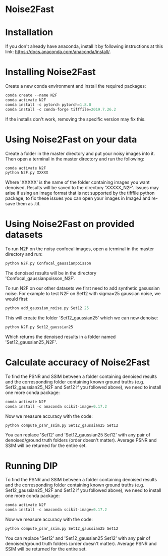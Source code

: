 # Noise2Fast

# Installation
If you don't already have anaconda, install it by following instructions at this link: https://docs.anaconda.com/anaconda/install/.

# Installing Noise2Fast

Create a new conda environment and install the required packages:

```python
conda create --name N2F
conda activate N2F
conda install -c pytorch pytorch=1.8.0
conda install -c conda-forge tifffile=2019.7.26.2
```
If the installs don't work, removing the specific version may fix this.
# Using Noise2Fast on your data

Create a folder in the master directory and put your noisy images into it. Then open a terminal in the master directory and run the following:

```python
conda activate N2F
python N2F.py XXXXX
```
Where 'XXXXX' is the name of the folder containing images you want denoised. Results will be saved to the directory 'XXXXX_N2F'. Issues may arise if using an image format that is not supported by the tifffile python package, to fix these issues you can open your images in ImageJ and re-save them as .tif.

# Using Noise2Fast on provided datasets

To run N2F on the noisy confocal images, open a terminal in the master directory and run:

```python
python N2F.py Confocal_gaussianpoisson
```
The denoised results will be in the directory 'Confocal_gaussianpoisson_N2F'.

To run N2F on our other datasets we first need to add synthetic gasussian noise. For example to test N2F on Set12 with sigma=25 gaussian noise, we would first: 
```python
python add_gaussian_noise.py Set12 25
```
This will create the folder 'Set12_gaussian25' which we can now denoise:

```python
python N2F.py Set12_gaussian25
```
Which returns the denoised results in a folder named 'Set12_gaussian25_N2F'.

# Calculate accuracy of Noise2Fast

To find the PSNR and SSIM between a folder containing denoised results and the corresponding folder containing known ground truths (e.g. Set12_gaussian25_N2F and Set12 if you followed above), we need to install one more conda package:

```python
conda activate N2F
conda install -c anaconda scikit-image=0.17.2
```

Now we measure accuracy with the code:
```terminal
python compute_psnr_ssim.py Set12_gaussian25 Set12
```

You can replace 'Set12' and 'Set12_gaussian25 Set12' with any pair of denoised/ground truth folders (order doesn't matter). Average PSNR and SSIM will be returned for the entire set.

# Running DIP

To find the PSNR and SSIM between a folder containing denoised results and the corresponding folder containing known ground truths (e.g. Set12_gaussian25_N2F and Set12 if you followed above), we need to install one more conda package:

```python
conda activate N2F
conda install -c anaconda scikit-image=0.17.2
```

Now we measure accuracy with the code:
```python
python compute_psnr_ssim.py Set12_gaussian25 Set12
```

You can replace 'Set12' and 'Set12_gaussian25 Set12' with any pair of denoised/ground truth folders (order doesn't matter). Average PSNR and SSIM will be returned for the entire set.
